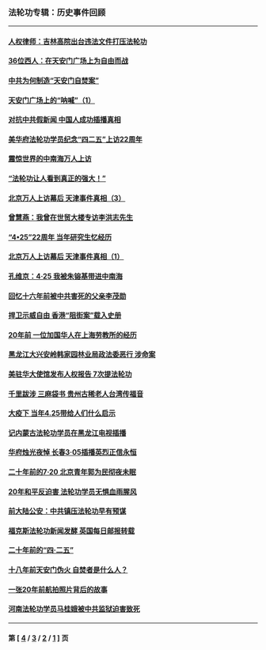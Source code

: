 ### 法轮功专辑：历史事件回顾
---
#### [人权律师：吉林高院出台违法文件打压法轮功](../../pages/nf5793/n13825665.md?11100430) 
#### [36位西人：在天安门广场上为自由而战](../../pages/nf5793/n13390029.md?11100430) 
#### [中共为何制造“天安门自焚案”](../../pages/nf5793/n13183270.md?11100430) 
#### [天安门广场上的“呐喊”（1）](../../pages/nf5793/n13105277.md?11100430) 
#### [对抗中共假新闻 中国人成功插播真相](../../pages/nf5793/n12910618.md?11100430) 
#### [美华府法轮功学员纪念“四二五”上访22周年](../../pages/nf5793/n12904445.md?11100430) 
#### [震惊世界的中南海万人上访](../../pages/nf5793/n12903976.md?11100430) 
#### [“法轮功让人看到真正的强大！”](../../pages/nf5793/n12903195.md?11100430) 
#### [北京万人上访幕后 天津事件真相（3）](../../pages/nf5793/n12902807.md?11100430) 
#### [曾慧燕：我曾在世贸大楼专访李洪志先生](../../pages/nf5793/n12898729.md?11100430) 
#### [“4•25”22周年 当年研究生忆经历](../../pages/nf5793/n12894152.md?11100430) 
#### [北京万人上访幕后 天津事件真相（1）](../../pages/nf5793/n12885174.md?11100430) 
#### [孔维京：4·25 我被朱镕基带进中南海](../../pages/nf5793/n12864987.md?11100430) 
#### [回忆十六年前被中共害死的父亲李茂勋](../../pages/nf5793/n12880270.md?11100430) 
#### [捍卫示威自由 香港“阻街案”载入史册](../../pages/nf5793/n12811245.md?11100430) 
#### [20年前 一位加国华人在上海劳教所的经历](../../pages/nf5793/n12707932.md?11100430) 
#### [黑龙江大兴安岭韩家园林业局政法委恶行 涉命案](../../pages/nf5793/n12622815.md?11100430) 
#### [美驻华大使馆发布人权报告 7次提法轮功](../../pages/nf5793/n12520541.md?11100430) 
#### [千里跋涉 三麻袋书 贵州古稀老人台湾传福音](../../pages/nf5793/n12198750.md?11100430) 
#### [大疫下 当年4.25带给人们什么启示](../../pages/nf5793/n12058565.md?11100430) 
#### [记内蒙古法轮功学员在黑龙江电视插播](../../pages/nf5793/n11699194.md?11100430) 
#### [华府烛光夜悼 长春3·05插播英烈正信永恒](../../pages/nf5793/n11397432.md?11100430) 
#### [二十年前的7·20 北京青年郭为民彻夜未眠](../../pages/nf5793/n11354195.md?11100430) 
#### [20年和平反迫害 法轮功学员无惧血雨腥风](../../pages/nf5793/n11348279.md?11100430) 
#### [前大陆公安：中共镇压法轮功早有预谋](../../pages/nf5793/n11352168.md?11100430) 
#### [福克斯法轮功新闻发酵  英国每日邮报转载](../../pages/nf5793/n11285952.md?11100430) 
#### [二十年前的“四·二五”](../../pages/nf5793/n11207639.md?11100430) 
#### [十八年前天安门伪火 自焚者是什么人？](../../pages/nf5793/n10996556.md?11100430) 
#### [一张20年前航拍照片背后的故事](../../pages/nf5793/n10693797.md?11100430) 
#### [河南法轮功学员马桂娥被中共监狱迫害致死](../../pages/nf5793/n10684974.md?11100430) 

---
#### 第 [ [4](./4.md?11100430) / [3](./3.md?11100430) / [2](./2.md?11100430) / [1](./1.md?11100430) ] 页
